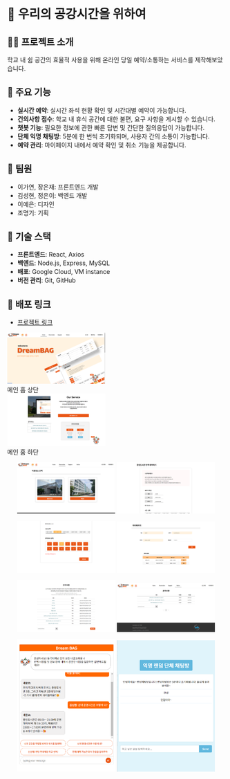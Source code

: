 # 🏫 우리의 공강시간을 위하여

## 👨‍🏫 프로젝트 소개

학교 내 쉼 공간의 효율적 사용을 위해 온라인 당일 예약/소통하는 서비스를 제작해보았습니다.

## 🎯 주요 기능

- **실시간 예약**: 실시간 좌석 현황 확인 및 시간대별 예약이 가능합니다.
- **건의사항 접수**: 학교 내 휴식 공간에 대한 불편, 요구 사항을 게시할 수 있습니다.
- **챗봇 기능**: 필요한 정보에 관한 빠른 답변 및 간단한 질의응답이 가능합니다.
- **단체 익명 채팅방**: 5분에 한 번씩 초기화되며, 사용자 간의 소통이 가능합니다.
- **예약 관리**: 마이페이지 내에서 예약 확인 및 취소 기능을 제공합니다.

## 👥 팀원

- 이가연, 장은재: 프론트엔드 개발
- 김성현, 정은이: 백엔드 개발
- 이예은: 디자인
- 조명기: 기획

## 🔧 기술 스택

- **프론트엔드**: React, Axios
- **백엔드**: Node.js, Express, MySQL
- **배포**: Google Cloud, VM instance
- **버전 관리**: Git, GitHub

## 🚀 배포 링크

- [프로젝트 링크](http://한울.홈페이지.한국:3000)

<p align="center">
    <div>
        <img src="./images/DreamBAG1.png" alt="DreamBAG1" width="45%"/>
        <div>메인 홈 상단</div>
    </div>
    <div>
        <img src="./images/DreamBAG2.png" alt="DreamBAG2" width="45%"/>
        <div>메인 홈 하단</div>
    </div>
</p>
<p align="center">
  <img src="./images/DreamBAG3.png" alt="DreamBAG3" width="45%"/>
  <img src="./images/DreamBAG4.png" alt="DreamBAG4" width="45%"/>
</p>
<p align="center">
  <img src="./images/DreamBAG5.png" alt="DreamBAG5" width="45%"/>
  <img src="./images/DreamBAG6.png" alt="DreamBAG6" width="45%"/>
</p>
<p align="center">
  <img src="./images/DreamBAG7.png" alt="DreamBAG7" width="45%"/>
  <img src="./images/DreamBAG8.png" alt="DreamBAG8" width="45%"/>
</p>
<p align="center">
  <img src="./images/DreamBAG9.png" alt="DreamBAG9" width="45%"/>
  <img src="./images/DreamBAG10.png" alt="DreamBAG10" width="45%"/>
</p>
